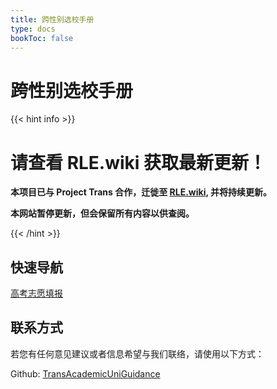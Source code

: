 ```yaml
---
title: 跨性别选校手册
type: docs
bookToc: false
---
```


# 跨性别选校手册

{{< hint info >}}

# **请查看 RLE.wiki 获取最新更新！**

**本项目已与 Project Trans 合作，迁徙至 [RLE.wiki](https://rle.wiki/), 并将持续更新。**

**本网站暂停更新，但会保留所有内容以供查阅。**

{{< /hint >}}

## 快速导航

[高考志愿填报](docs/universities/Asia/East-Asia/China-undergraduate/)

## 联系方式

若您有任何意见建议或者信息希望与我们联络，请使用以下方式：

Github: [TransAcademicUniGuidance](https://github.com/one-among-us/TransAcademicUniGuide)

